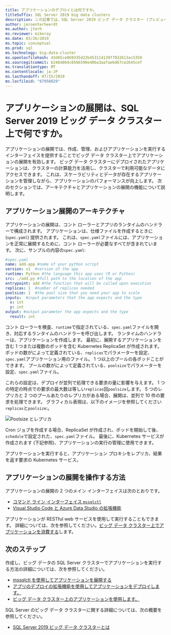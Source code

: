 ```yaml
---
title: アプリケーションのデプロイとは何ですか。
titleSuffix: SQL Server 2019 big data clusters
description: この記事では、SQL Server 2019 ビッグ データ クラスター (プレビュー) でアプリケーションの展開について説明します。
author: jeroenterheerdt
ms.author: jterh
ms.reviewer: mikeray
ms.date: 03/26/2019
ms.topic: conceptual
ms.prod: sql
ms.technology: big-data-cluster
ms.openlocfilehash: 43d65ce9b9335d22b453114139f7032613ac5359
ms.sourcegitcommit: b2464064c0566590e486a3aafae6d67ce2645cef
ms.translationtype: MT
ms.contentlocale: ja-JP
ms.lasthandoff: 07/15/2019
ms.locfileid: "67958829"
---
```

# <a name="what-is-application-deployment-on-a-sql-server-2019-big-data-cluster"></a>アプリケーションの展開は、SQL Server 2019 ビッグ データ クラスター上で何ですか。

アプリケーションの展開では、作成、管理、およびアプリケーションを実行するインターフェイスを提供することでビッグ データ クラスター上でアプリケーションの展開を有効します。 ビッグ データ クラスターにデプロイされたアプリケーションは、クラスターの計算能力を活用し、クラスターで利用可能なデータにアクセスできます。 これは、スケーラビリティとデータが存在するアプリケーションを管理しながら、アプリケーションのパフォーマンスが向上します。
次のセクションでは、アーキテクチャとアプリケーションの展開の機能について説明します。

## <a name="application-deployment-architecture"></a>アプリケーション展開のアーキテクチャ

アプリケーションの展開は、コント ローラーとアプリのランタイムのハンドラーで構成されます。 アプリケーションは、仕様ファイルを作成するときに (`spec.yaml`) 提供されます。 これは、`spec.yaml`ファイルには、アプリケーションを正常に展開するために、コント ローラーが必要なすべてが含まれています。 次に、サンプルの内容の`spec.yaml`:

```yaml
#spec.yaml
name: add-app #name of your python script
version: v1  #version of the app
runtime: Python #the language this app uses (R or Python)
src: ./add.py #full path to the location of the app
entrypoint: add #the function that will be called upon execution
replicas: 1  #number of replicas needed
poolsize: 1  #the pool size that you need your app to scale
inputs:  #input parameters that the app expects and the type
  x: int
  y: int
output: #output parameter the app expects and the type
  result: int
```

コント ローラーを検査、`runtime`で指定されている、`spec.yaml`ファイルを開き、対応するランタイムのハンドラーを呼び出します。 ランタイムのハンドラーは、アプリケーションを作成します。 最初に、展開するアプリケーションを含む 1 つまたは複数のポッドを含む Kubernetes ReplicaSet が作成されます。 ポッドの数がによって定義されている、`replicas`でパラメーターを設定、`spec.yaml`アプリケーション用のファイル。 1 つ以上のプールの各ポッドことができます。 プールの数がによって定義されている、`poolsize`でパラメーターを設定、`spec.yaml`ファイル。

これらの設定は、デプロイが並列で処理できる要求の量に影響を与えます。 1 つの特定の時点での要求の最大数は等しい`replicas`回`poolsize`します。 5 つのレプリカと 2 つのプールあたりのレプリカがある場合、展開は、並列で 10 件の要求を処理できます。 グラフィカル表現は、以下のイメージを参照してください`replicas`と`poolsize`:。

![Poolsize とレプリカ](media/big-data-cluster-create-apps/poolsize-vs-replicas.png)

Cron ジョブを作成する場合、ReplicaSet が作成され、ポッドを開始して後、`schedule`で設定された、`spec.yaml`ファイル。 最後に、Kubernetes サービスが作成されます (下記参照)、アプリケーションの実行の管理に使用できます。

アプリケーションを実行すると、アプリケーション プロキシをレプリカ、結果を返す要求の Kubernetes サービス。

## <a name="how-to-work-with-application-deployment"></a>アプリケーションの展開を操作する方法

アプリケーションの展開の 2 つのメイン インターフェイスは次のとおりです。 
- [コマンド ライン インターフェイス `mssqlctl`](big-data-cluster-create-apps.md)
- [Visual Studio Code と Azure Data Studio の拡張機能](app-deployment-extension.md)

アプリケーションが RESTful web サービスを使用して実行することもできます。 詳細については、次を参照してください。[ビッグ データ クラスター上でアプリケーションを消費する](big-data-cluster-consume-apps.md)します。

## <a name="next-steps"></a>次のステップ

作成し、ビッグ データの SQL Server クラスターでアプリケーションを実行する方法の詳細については、次を参照してください。

- [mssqlctl を使用してアプリケーションを展開する](big-data-cluster-create-apps.md)
- [アプリのデプロイの拡張機能を使用してアプリケーションをデプロイします。](app-deployment-extension.md)
- [ビッグ データ クラスター上のアプリケーションを使用します。](big-data-cluster-consume-apps.md)

SQL Server のビッグ データ クラスターに関する詳細については、次の概要を参照してください。

- [SQL Server 2019 ビッグ データ クラスターとは](big-data-cluster-overview.md)
